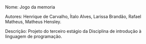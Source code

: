Nome: Jogo da memoria

Autores: Henrique de Carvalho,
		  Ítalo Alves,
		  Larissa Brandão,
		  Rafael Matheus,
		  Matheus Hensley.

Descrição: Projeto do terceiro estágio da
		    Disciplina de introdução à
		    linguagem de programação.
